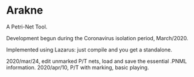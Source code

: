 # Arakne
A Petri-Net Tool.

Development begun during the Coronavirus isolation period, March/2020. 

Implemented using Lazarus: just compile and you get a standalone.


2020/mar/24, edit unmarked P/T nets, load and save the essential .PNML information.
2020/apr/10, P/T with marking, basic playing. 
